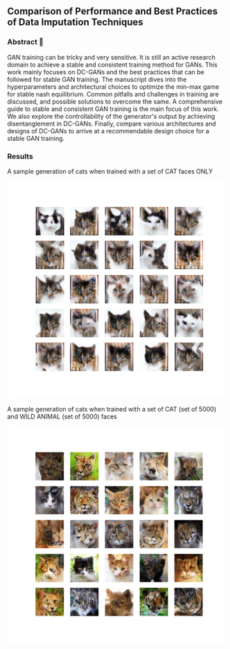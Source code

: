 ## Comparison of Performance and Best Practices of Data Imputation Techniques

### Abstract 📑

GAN training can be tricky and very sensitive. It is still an active research domain to achieve a stable and consistent training method for GANs. This work mainly focuses on DC-GANs and the best practices that can be followed for stable GAN training. The manuscript dives into the hyperparameters and architectural choices to optimize the min-max game for stable nash equilibrium. Common pitfalls and challenges in training are discussed, and possible solutions to overcome the same. A comprehensive guide to stable and consistent GAN training is the main focus of this work. We also explore the controllability of the generator's output by achieving disentanglement in DC-GANs. Finally, compare various architectures and designs of DC-GANs to arrive at a recommendable design choice for a stable GAN training.

### Results

A sample generation of cats when trained with a set of CAT faces ONLY
<div align='center'>
<img src = 'results/cats/vanilla_generated_plot_e830.png'
     width="500" 
     height="500">
</div>


A sample generation of cats when trained with a set of CAT (set of 5000) and WILD ANIMAL (set of 5000) faces
<div align='center'>
<img src = 'results/cats+wild/vanilla_generated_plot_e2570.png'
     width="500" 
     height="500">
</div>

